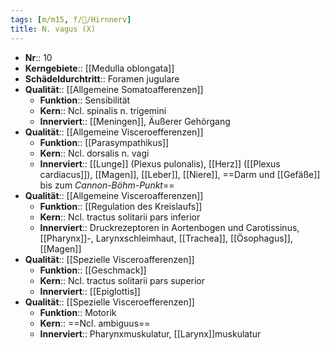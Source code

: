 ```yaml
---
tags: [m/m15, f/🧠/Hirnnerv]
title: N. vagus (X)
---
```

- **Nr**:: 10
- **Kerngebiete**:: [[Medulla oblongata]]
- **Schädeldurchtritt**:: Foramen jugulare
- **Qualität**:: [[Allgemeine Somatoafferenzen]]
	- **Funktion**:: Sensibilität
	- **Kern**:: Ncl. spinalis n. trigemini
	- **Innerviert**:: [[Meningen]], Äußerer Gehörgang
- **Qualität**:: [[Allgemeine Visceroefferenzen]]
	- **Funktion**:: [[Parasympathikus]]
	- **Kern**:: Ncl. dorsalis n. vagi
	- **Innerviert**:: [[Lunge]] (Plexus pulonalis), [[Herz]] ([[Plexus cardiacus]]), [[Magen]], [[Leber]], [[Niere]], ==Darm und [[Gefäße]] bis zum *Cannon-Böhm-Punkt*==
- **Qualität**:: [[Allgemeine Visceroafferenzen]]
	- **Funktion**:: [[Regulation des Kreislaufs]]
	- **Kern**:: Ncl. tractus solitarii pars inferior
	- **Innerviert**:: Druckrezeptoren in Aortenbogen und Carotissinus, [[Pharynx]]-, Larynxschleimhaut, [[Trachea]], [[Ösophagus]], [[Magen]]
- **Qualität**:: [[Spezielle Visceroafferenzen]]
	- **Funktion**:: [[Geschmack]]
	- **Kern**:: Ncl. tractus solitarii pars superior
	- **Innerviert**:: [[Epiglottis]]
- **Qualität**:: [[Spezielle Visceroefferenzen]]
	- **Funktion**:: Motorik
	- **Kern**:: ==Ncl. ambiguus==
	- **Innerviert**:: Pharynxmuskulatur, [[Larynx]]muskulatur